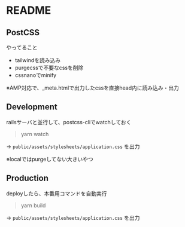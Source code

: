 # README

## PostCSS
やってること

- tailwindを読み込み
- purgecssで不要なcssを削除
- cssnanoでminify

※AMP対応で、_meta.htmlで出力したcssを直接head内に読み込み・出力

## Development
railsサーバと並行して、postcss-cliでwatchしておく

> yarn watch

-> `public/assets/stylesheets/application.css` を出力

※localではpurgeしてない大きいやつ

## Production
deployしたら、本番用コマンドを自動実行

> yarn build

-> `public/assets/stylesheets/application.css` を出力
